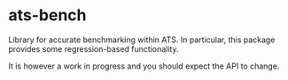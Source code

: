 # ats-bench

Library for accurate benchmarking within ATS. In particular, this package
provides some regression-based functionality.

It is however a work in progress and you should expect the API to change.
